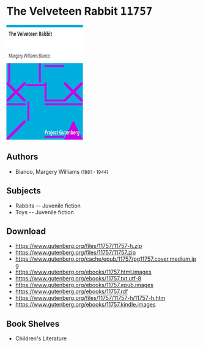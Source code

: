 # The Velveteen Rabbit <kbd>11757</kbd>

![](./cover.medium.jpg "")

## Authors


 - Bianco, Margery Williams <small>(1881 - 1944)</small>

## Subjects


 - Rabbits -- Juvenile fiction
 - Toys -- Juvenile fiction

## Download


 - https://www.gutenberg.org/files/11757/11757-h.zip
 - https://www.gutenberg.org/files/11757/11757.zip
 - https://www.gutenberg.org/cache/epub/11757/pg11757.cover.medium.jpg
 - https://www.gutenberg.org/ebooks/11757.html.images
 - https://www.gutenberg.org/ebooks/11757.txt.utf-8
 - https://www.gutenberg.org/ebooks/11757.epub.images
 - https://www.gutenberg.org/ebooks/11757.rdf
 - https://www.gutenberg.org/files/11757/11757-h/11757-h.htm
 - https://www.gutenberg.org/ebooks/11757.kindle.images

## Book Shelves


 - Children's Literature
